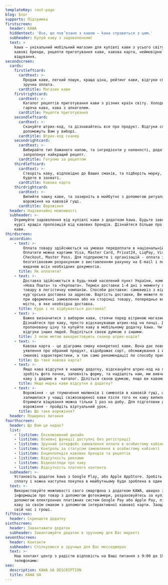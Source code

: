 ```yaml
---
templateKey: root-page
blog: Блог
supports: Підтримка
firstscreen:
  header: KAWA
  hiddentext: 'Все, що пов’язане з кавою – kawa справиться з цим.'
  subheader: Купуй каву з задоволенням!
  text: >
    kawa – унікальний мобільний магазин для купівлі кави з усього світу. Відомі
    кавові бренди, рецепти приготування кави, кавова карта, неймовірне
    віщування.
secondscreen:
  cards:
    firstleftcard:
      cardtext: >-
        Продаж кави, легкий пошук, краща ціна, рейтинг кави, відгуки споживачів,
        зручна оплата.
      cardtitle: Магазин кави
    firstrightcard:
      cardtext: >-
        Каталог рецептів приготування кави з різних країн світу. Холодна та
        гаряча кава, кава з алкоголем.
      cardtitle: Рецепти приготування
    secondleftcard:
      cardtext: >-
        Скануйте штрих-код, та дізнавайтесь все про продукт. Відгуки споживачів
        допоможуть Вам у виборі.
      cardtitle: Штрих-код сканер
    secondrightcard:
      cardtext: >-
        Вибирайте тип бажаного напою, та інгредієнти у наявності, додаток kawa
        запропонує найкращий рецепт.
      cardtitle: Готуємо за рецептом
    thirdleftcard:
      cardtext: >-
        Створіть каву, відповідно до Ваших смаків, та підберіть марку, від якої
        будете в захваті.
      cardtitle: Кавова карта
    thirdrightcard:
      cardtext: >-
        Випийте чашку кави, та зазирніть в майбутнє з допомогою ритуала
        ворожіння на кавовій гущі.
      cardtitle: Ворожіння
  header: Надзвичайні можливості
  subheader: >-
    Отримуйте задоволення від купівлі кави з додатком kawa. Будьте завжди у
    курсі кращіх пропозицій від кавових брендів. Дізнайтеся більше про світ
    кави.
thirdscreen:
  accordion:
    - text: >-
        Оплата товару здійснюється на умовах передоплати в національній валюті.
        Оплатити можна картами Visa, Master Card, Privat24, LiqPay, Visa
        Checkout, Master Pass. Для підприємств і організацій - оплата за
        безготівковим розрахунком з виставленням рахунку на E-mail і подальшою
        видачею всіх необхідних документів.
      title: Як оплатити?
    - text: >-
        Доставка здійснюється в будь-який населений пункт України, компаніями
        «Нова Пошта» та «Укрпошта». Термін доставки 1-4 дні з моменту передачі
        товару в логістичну компанію. Способи доставки: самовивіз з відділення і
        кур'єрська доставка за адресою. Вартість доставки, Ви можете подивитись
        при оформленні замовлення або на сторінці товару, попередньо вказавши
        місто, в яке необхідна доставка.
      title: Куди і як відбувається доставка?
    - text: >-
        Важко визначитися з вибором кави, стоячи перед вітриною магазину?
        Дізнайтеся про каву, просто відсканувавши штрих-код на пачці. Дізнайтеся
        пропоновану ціну та купуйте каву в мобільному додатку kawa. Читайте
        відгуки інших людей. Поділіться своєю думкою з іншими.
      title: З якою метою використовують сканер штрих-кодів?
    - text: >-
        Кавова карта - це діаграма смаку конкретної кави. Вона дає повне
        уявлення про обраний продукт, відображає сорт, обсмажування і його
        смакові характеристики, а так само рекомендації по способу приготування.
      title: Що таке кавова карта?
    - text: >-
        Якщо кава відсутня в нашому додатку, відскануйте штрих-код на пачці або
        зробіть фото пачки, заповніть форму, та надішліть нам, ми вивчимо цю
        каву і додамо в  каталог. Діліться своєю думкою, якщо ви кавоман.
      title: Якщо марка кави відсутня в додатку?
    - text: >-
        Ворожіння - це тлумачення малюнків і символів в кавовій гущі, що
        залишилася у чашці свіжозвареної кави після того як каву випили.
        Отримати віщування можна тільки 1 раз на добу. Для підготовки до ритуалу
        ворожіння - пройдіть віртуальний урок.
      title: Що таке ворожіння?
  header: Поширені питання
fourthscreen:
  header: Що Вам це надає?
  list:
    - listitem: Ексклюзивний дизайн
    - listitem: Основні функції доступні без регістрації
    - listitem: Зручний інтерфейс замовлення оплати в особистому кабінеті.
    - listitem: Контроль за статусом замовлення в особистому кабінеті
    - listitem: Енциклопедія кавових брендів та рецептів
    - listitem: Відсутність реклами
    - listitem: Відеоогляди про каву
    - listitem: Відсутність платного контента
  subheader: >-
    Установіть додаток kawa з Google Play, або Apple AppStore. Зробіть першу
    сплату і кожна наступна покупка в майбутньому буде зроблена в один дотик.
  text: >-
    Використовуйте можливості свого смартфона з додатком KAWA, швидко знаходьте
    інформацію про товар з допомогою фотокамери, розраховуйтесь за купівлю з
    допомогою електронних платіжних систем Google Pay або Apple Pay, підберіть
    каву за своїм смаком з допомогою інтерактивної кавової карти. Заощаджуйте
    свій час і гроші.
fifthscreen:
  header: Скриншоти додатку
sixthscreen:
  header: Завантажити додаток
  subheader: Завантажуйте додаток в зручному для Вас маркеті
seventhscreen:
  header: Контакти
  subheader: Спілкуємося в зручных для Вас месседжерах
  text: >-
    Наш контакт центр з радістю відповість на Ваші питання з 9:00 до 19:00 за
    телефонами:
seo:
  description: KAWA UA DESCRIPTION
  title: KAWA UA
---
```


